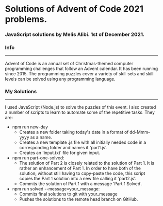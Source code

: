 # Solutions of Advent of Code 2021 problems.

### JavaScript solutions by Melis Alibi. 1st of December 2021.

### Info <hr>
Advent of Code is an annual set of Christmas-themed computer programming challenges that follow an Advent calendar. It has been running since 2015. The programming puzzles cover a variety of skill sets and skill levels can be solved using any programming language.

### My Solutions <hr>
I used JavaScript (Node.js) to solve the puzzles of this event. I also created a number of scripts to learn to automate some of the repetitive tasks. They are:
- npm run new-day
	- Creates a new folder taking today's date in a format of dd-Mmm-yyyy as a name.
	- Creates a new template .js file with all initially needed code in a corresponding folder and names it 'part1.js'.
	- Creates an 'input.txt' file for given input.
- npm run part-one-solved:
	- The solution of Part 2 is closely related to the solution of Part 1. It is rather an enhancement of Part 1. In order to have both of the solution, without still having to copy-paste the code, this script copies the Part 1 solution into a new file calling it 'part2.js'.
	- Commits the solution of Part 1 with a message 'Part 1 Solved'.
- npm run solved --message=your_message:
	- Commits final solutions to git with your_message
	- Pushes the solutions to the remote head branch on GitHub.
